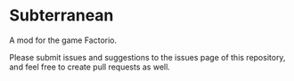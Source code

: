 # Subterranean
A mod for the game Factorio.

Please submit issues and suggestions to the issues page of this repository, and feel free to create pull requests as well.